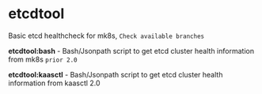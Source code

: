 # etcdtool
Basic etcd healthcheck for mk8s,  `Check available branches`

**etcdtool:bash**  - Bash/Jsonpath script to get etcd cluster health information from mk8s `prior 2.0`

**etcdtool:kaasctl** - Bash/Jsonpath script to get etcd cluster health information from kaasctl 2.0
